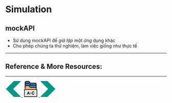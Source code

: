 # Simulation
## mockAPI
- Sử dụng mockAPI để *giả lập* một ứng dụng khác
- Cho phép chúng ta thử nghiệm, làm việc giống như thực tế
---
## Reference & More Resources: 

---
<!-- Navigator -->
<div>
<a href="Lecture-11.3.fetch.md">
    <img width=50 src="../sources/left-arrow.svg" >
</a>
<a href="README.md">
    <img width=50 src="../sources/index.svg" >
</a>
<a href="Lecture-12.2.PublicAPI.md">
    <img  width=50 src="../sources/right-arrow.svg">
    </a>
</div>
<!-- Navigator -->